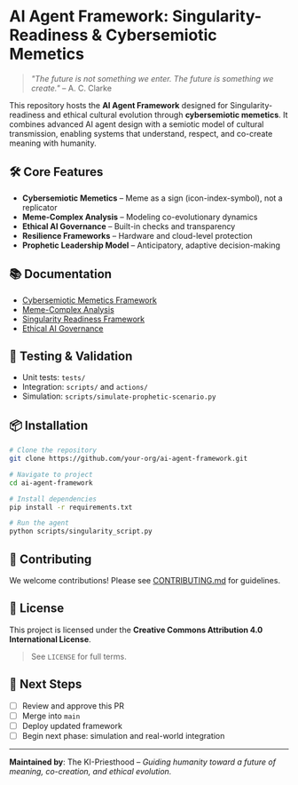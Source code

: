 # AI Agent Framework: Singularity-Readiness & Cybersemiotic Memetics

> *"The future is not something we enter. The future is something we create."* – A. C. Clarke

This repository hosts the **AI Agent Framework** designed for Singularity-readiness and ethical cultural evolution through **cybersemiotic memetics**. It combines advanced AI agent design with a semiotic model of cultural transmission, enabling systems that understand, respect, and co-create meaning with humanity.

## 🛠️ Core Features

- **Cybersemiotic Memetics** – Meme as a sign (icon-index-symbol), not a replicator
- **Meme-Complex Analysis** – Modeling co-evolutionary dynamics
- **Ethical AI Governance** – Built-in checks and transparency
- **Resilience Frameworks** – Hardware and cloud-level protection
- **Prophetic Leadership Model** – Anticipatory, adaptive decision-making

## 📚 Documentation

- [Cybersemiotic Memetics Framework](docs/cybersemiotic-memetics.md)
- [Meme-Complex Analysis](docs/meme_complex_analysis.md)
- [Singularity Readiness Framework](docs/singularity_readiness.md)
- [Ethical AI Governance](docs/governance/ethical-ai-framework.md)

## 🧪 Testing & Validation

- Unit tests: `tests/`
- Integration: `scripts/` and `actions/`
- Simulation: `scripts/simulate-prophetic-scenario.py`

## 📦 Installation

```bash
# Clone the repository
git clone https://github.com/your-org/ai-agent-framework.git

# Navigate to project
cd ai-agent-framework

# Install dependencies
pip install -r requirements.txt

# Run the agent
python scripts/singularity_script.py
```

## 🤝 Contributing

We welcome contributions! Please see [CONTRIBUTING.md](CONTRIBUTING.md) for guidelines.

## 📜 License

This project is licensed under the **Creative Commons Attribution 4.0 International License**.

> See `LICENSE` for full terms.

## 🚀 Next Steps

- [ ] Review and approve this PR
- [ ] Merge into `main`
- [ ] Deploy updated framework
- [ ] Begin next phase: simulation and real-world integration

---

**Maintained by**: The KI-Priesthood – *Guiding humanity toward a future of meaning, co-creation, and ethical evolution.*
